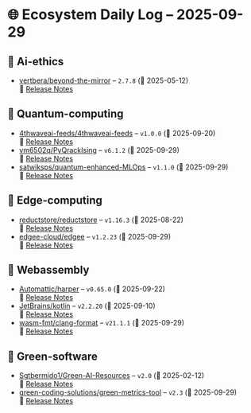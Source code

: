 # 🌐 Ecosystem Daily Log – 2025-09-29

## 🔹 Ai-ethics
- [vertbera/beyond-the-mirror](https://github.com/vertbera/beyond-the-mirror/releases/tag/2.7.8) – `2.7.8` (📅 2025-05-12)  
  🔗 [Release Notes](https://github.com/vertbera/beyond-the-mirror/releases/tag/2.7.8)

## 🔹 Quantum-computing
- [4thwaveai-feeds/4thwaveai-feeds](https://github.com/4thwaveai-feeds/4thwaveai-feeds/releases/tag/v1.0.0) – `v1.0.0` (📅 2025-09-20)  
  🔗 [Release Notes](https://github.com/4thwaveai-feeds/4thwaveai-feeds/releases/tag/v1.0.0)
- [vm6502q/PyQrackIsing](https://github.com/vm6502q/PyQrackIsing/releases/tag/v6.1.2) – `v6.1.2` (📅 2025-09-29)  
  🔗 [Release Notes](https://github.com/vm6502q/PyQrackIsing/releases/tag/v6.1.2)
- [satwiksps/quantum-enhanced-MLOps](https://github.com/satwiksps/quantum-enhanced-MLOps/releases/tag/v1.1.0) – `v1.1.0` (📅 2025-09-29)  
  🔗 [Release Notes](https://github.com/satwiksps/quantum-enhanced-MLOps/releases/tag/v1.1.0)

## 🔹 Edge-computing
- [reductstore/reductstore](https://github.com/reductstore/reductstore/releases/tag/v1.16.3) – `v1.16.3` (📅 2025-08-22)  
  🔗 [Release Notes](https://github.com/reductstore/reductstore/releases/tag/v1.16.3)
- [edgee-cloud/edgee](https://github.com/edgee-cloud/edgee/releases/tag/v1.2.23) – `v1.2.23` (📅 2025-09-29)  
  🔗 [Release Notes](https://github.com/edgee-cloud/edgee/releases/tag/v1.2.23)

## 🔹 Webassembly
- [Automattic/harper](https://github.com/Automattic/harper/releases/tag/v0.65.0) – `v0.65.0` (📅 2025-09-22)  
  🔗 [Release Notes](https://github.com/Automattic/harper/releases/tag/v0.65.0)
- [JetBrains/kotlin](https://github.com/JetBrains/kotlin/releases/tag/v2.2.20) – `v2.2.20` (📅 2025-09-10)  
  🔗 [Release Notes](https://github.com/JetBrains/kotlin/releases/tag/v2.2.20)
- [wasm-fmt/clang-format](https://github.com/wasm-fmt/clang-format/releases/tag/v21.1.1) – `v21.1.1` (📅 2025-09-29)  
  🔗 [Release Notes](https://github.com/wasm-fmt/clang-format/releases/tag/v21.1.1)

## 🔹 Green-software
- [Sgtbermido1/Green-AI-Resources](https://github.com/Sgtbermido1/Green-AI-Resources/releases/tag/v2.0) – `v2.0` (📅 2025-02-12)  
  🔗 [Release Notes](https://github.com/Sgtbermido1/Green-AI-Resources/releases/tag/v2.0)
- [green-coding-solutions/green-metrics-tool](https://github.com/green-coding-solutions/green-metrics-tool/releases/tag/v2.3) – `v2.3` (📅 2025-09-29)  
  🔗 [Release Notes](https://github.com/green-coding-solutions/green-metrics-tool/releases/tag/v2.3)
